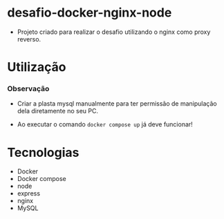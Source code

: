 # desafio-docker-nginx-node

- Projeto criado para realizar o desafio utilizando o nginx como proxy reverso.

# Utilização

### Observação
 - Criar a plasta mysql manualmente para ter permissão de manipulação dela diretamente no seu PC.

- Ao executar o comando ```docker compose up``` já deve funcionar!

# Tecnologias
- Docker
- Docker compose
- node
- express
- nginx
- MySQL
